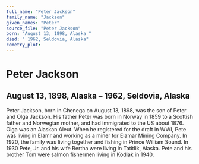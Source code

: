 ```yaml
---
full_name: "Peter Jackson"
family_name: "Jackson"
given_names: "Peter"
source_file: "Peter Jackson"
born: "August 13, 1898, Alaska "
died: " 1962, Seldovia, Alaska"
cemetry_plot: 
---
```

# Peter Jackson

## August 13, 1898, Alaska – 1962, Seldovia, Alaska

Peter Jackson, born in Chenega on August 13, 1898, was the son of Peter
and Olga Jackson. His father Peter was born in Norway in 1859 to a
Scottish father and Norwegian mother, and had immigrated to the US about
1876. Olga was an Alaskan Aleut. When he registered for the draft in
WWI, Pete was living in Elamr and working as a miner for Elamar Mining
Company. In 1920, the family was living together and fishing in Prince
William Sound. In 1930 Pete, Jr. and his wife Bertha were living in
Tatitlik, Alaska. Pete and his brother Tom were salmon fishermen living
in Kodiak in 1940.
